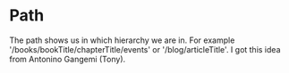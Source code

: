 # Path

The path shows us in which hierarchy we are in. For example '/books/bookTitle/chapterTitle/events' or '/blog/articleTitle'. I got this idea from Antonino Gangemi (Tony).
